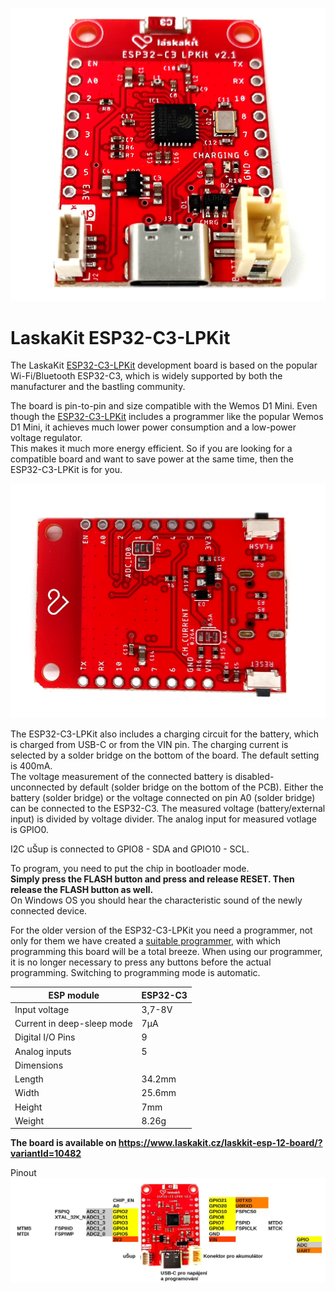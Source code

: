 ![LaskaKit ESP32-C3-LPKit](https://github.com/LaskaKit/ESP32-C3-LPKit/blob/main/img/ESP32-C3-LPKit_1.jpg)

# LaskaKit ESP32-C3-LPKit 

The LaskaKit [ESP32-C3-LPKit](https://www.laskakit.cz/laskkit-esp-12-board/?variantId=10482) development board is based on the popular Wi-Fi/Bluetooth ESP32-C3, which is widely supported by both the manufacturer and the bastling community.

The board is pin-to-pin and size compatible with the Wemos D1 Mini. Even though the [ESP32-C3-LPKit](https://www.laskakit.cz/laskkit-esp-12-board/?variantId=10482) includes a programmer like the popular Wemos D1 Mini, it achieves much lower power consumption and a low-power voltage regulator.</br>
This makes it much more energy efficient. So if you are looking for a compatible board and want to save power at the same time, then the ESP32-C3-LPKit is for you.

![LaskaKit ESP32-C3-LPKit](https://github.com/LaskaKit/ESP32-C3-LPKit/blob/main/img/ESP32-C3-LPKit_4.jpg)

The ESP32-C3-LPKit also includes a charging circuit for the battery, which is charged from USB-C or from the VIN pin. The charging current is selected by a solder bridge on the bottom of the board. The default setting is 400mA.</br>
The voltage measurement of the connected battery is disabled-unconnected by default (solder bridge on the bottom of the PCB). Either the battery (solder bridge) or the voltage connected on pin A0 (solder bridge) can be connected to the ESP32-C3. The measured voltage (battery/external input) is divided by voltage divider. The analog input for measured votlage is GPIO0.

I2C uŠup is connected to GPIO8 - SDA and GPIO10 - SCL.

To program, you need to put the chip in bootloader mode.</br>
**Simply press the FLASH button and press and release RESET. Then release the FLASH button as well.**</br>
On Windows OS you should hear the characteristic sound of the newly connected device.</br>

For the older version of the ESP32-C3-LPKit you need a programmer, not only for them we have created a [suitable programmer](https://www.laskakit.cz/laskakit-ch9102-programmer-usb-c--microusb--uart/), with which programming this board will be a total breeze. When using our programmer, it is no longer necessary to press any buttons before the actual programming. Switching to programming mode is automatic.

| ESP module | 	ESP32-C3 | 
|---|---|
| Input voltage | 	3,7-8V | 
| Current in deep-sleep mode | 7μA | 
| Digital I/O Pins | 9 | 
| Analog inputs | 5 | 
| Dimensions |
| Length |34.2mm | 
| Width | 25.6mm | 
| Height | 7mm | 
| Weight | 8.26g | 

**The board is available on https://www.laskakit.cz/laskkit-esp-12-board/?variantId=10482**

Pinout
![LaskaKit ESP32-C3-LPKit pinout](https://github.com/LaskaKit/ESP32-C3-LPKit/blob/main/img/ESP32-C3-LPKit_pinout.JPG)

